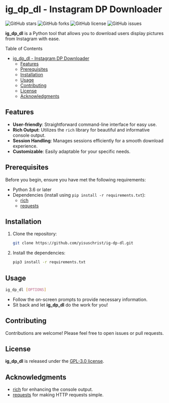 # ig_dp_dl - Instagram DP Downloader

![GitHub stars](https://img.shields.io/github/stars/yisuschrist/ig-dp-dl?style=social)
![GitHub forks](https://img.shields.io/github/forks/yisuschrist/ig-dp-dl?style=social)
![GitHub license](https://img.shields.io/github/license/yisuschrist/ig-dp-dl)
![GitHub issues](https://img.shields.io/github/issues/yisuschrist/ig-dp-dl)

**ig_dp_dl** is a Python tool that allows you to download users display pictures from Instagram with ease.

Table of Contents

-   [ig_dp_dl - Instagram DP Downloader](#ig_dp_dl---instagram-dp-downloader)
    -   [Features](#features)
    -   [Prerequisites](#prerequisites)
    -   [Installation](#installation)
    -   [Usage](#usage)
    -   [Contributing](#contributing)
    -   [License](#license)
    -   [Acknowledgments](#acknowledgments)

## Features

-   **User-friendly**: Straightforward command-line interface for easy use.
-   **Rich Output**: Utilizes the `rich` library for beautiful and informative console output.
-   **Session Handling**: Manages sessions efficiently for a smooth download experience.
-   **Customizable**: Easily adaptable for your specific needs.

## Prerequisites

Before you begin, ensure you have met the following requirements:

-   Python 3.6 or later
-   Dependencies (install using `pip install -r requirements.txt`):
    -   [rich](https://github.com/willmcgugan/rich)
    -   [requests](https://docs.python-requests.org/en/master/)

## Installation

1. Clone the repository:

    ```bash
    git clone https://github.com/yisuschrist/ig-dp-dl.git
    ```

2. Install the dependencies:

    ```bash
    pip3 install -r requirements.txt
    ```

## Usage

```bash
ig_dp_dl [OPTIONS]
```

-   Follow the on-screen prompts to provide necessary information.
-   Sit back and let **ig_dp_dl** do the work for you!

## Contributing

Contributions are welcome! Please feel free to open issues or pull requests.

## License

**ig_dp_dl** is released under the [GPL-3.0 license](https://opensource.org/licenses/GPL-3.0).

## Acknowledgments

-   [rich](https://github.com/willmcgugan/rich) for enhancing the console output.
-   [requests](https://github.com/psf/requests) for making HTTP requests simple.
